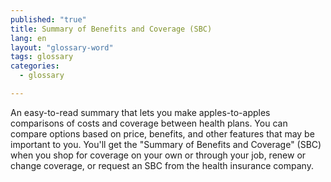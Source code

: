 ```yaml
---
published: "true"
title: Summary of Benefits and Coverage (SBC)
lang: en
layout: "glossary-word"
tags: glossary
categories: 
  - glossary

---
```


An easy-to-read summary that lets you make apples-to-apples comparisons of costs and coverage between health plans. You can compare options based on price, benefits, and other features that may be important to you. You'll get the "Summary of Benefits and Coverage" (SBC) when you shop for coverage on your own or through your job, renew or change coverage, or request an SBC from the health insurance company.
